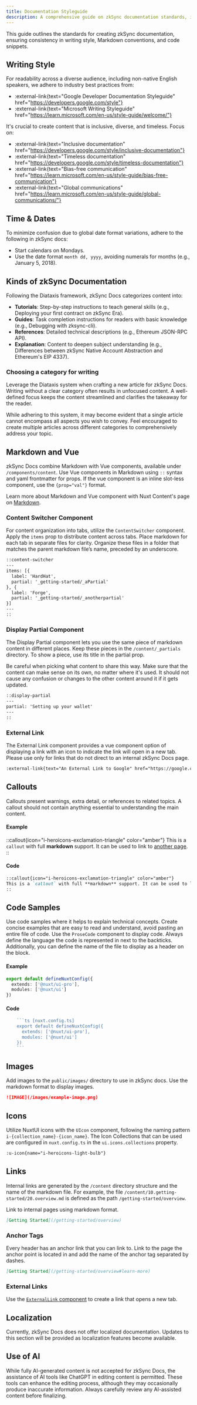 ```yaml
---
title: Documentation Styleguide
description: A comprehensive guide on zkSync documentation standards, including writing style, Markdown conventions, code snippets, and documentation categorization.
---
```


This guide outlines the standards for creating zkSync documentation,
ensuring consistency in writing style, Markdown conventions, and code snippets.

## Writing Style

For readability across a diverse audience, including non-native English speakers, we adhere to industry best practices from:

- :external-link{text="Google Developer Documentation Styleguide" href="https://developers.google.com/style"}
- :external-link{text="Microsoft Writing Styleguide" href="https://learn.microsoft.com/en-us/style-guide/welcome/"}

It's crucial to create content that is inclusive, diverse, and timeless. Focus on:

- :external-link{text="Inclusive documentation" href="https://developers.google.com/style/inclusive-documentation"}
- :external-link{text="Timeless documentation" href="https://developers.google.com/style/timeless-documentation"}
- :external-link{text="Bias-free communication" href="https://learn.microsoft.com/en-us/style-guide/bias-free-communication"}
- :external-link{text="Global communications" href="https://learn.microsoft.com/en-us/style-guide/global-communications/"}

## Time & Dates

To minimize confusion due to global date format variations, adhere to the following in zkSync docs:

- Start calendars on Mondays.
- Use the date format `month dd, yyyy`, avoiding numerals for months (e.g., January 5, 2018).

## Kinds of zkSync Documentation

Following the Diataxis framework, zkSync Docs categorizes content into:

- **Tutorials**: Step-by-step instructions to teach general skills (e.g., Deploying your first contract on zkSync Era).
- **Guides**: Task completion instructions for readers with basic knowledge (e.g., Debugging with zksync-cli).
- **References**: Detailed technical descriptions (e.g., Ethereum JSON-RPC API).
- **Explanation**: Content to deepen subject understanding
(e.g., Differences between zkSync Native Account Abstraction and Ethereum's EIP 4337).

### Choosing a category for writing

Leverage the Diataxis system when crafting a new article for zkSync Docs.
Writing without a clear category often results in unfocused content.
A well-defined focus keeps the content streamlined and clarifies the takeaway for the reader.

While adhering to this system, it may become evident that a single article
cannot encompass all aspects you wish to convey.
Feel encouraged to create multiple articles across different categories to comprehensively address your topic.

## Markdown and Vue

zkSync Docs combine Markdown with Vue components, available under `/components/content`.
Use Vue components in Markdown using `::` syntax and yaml frontmatter for props.
If the vue component is an inline slot-less component, use the `{prop="val"}` format.

Learn more about Markdown and Vue component with Nuxt Content's page on [Markdown](https://content.nuxt.com/usage/markdown).

### Content Switcher Component

For content organization into tabs, utilize the `ContentSwitcher` component.
Apply the `items` prop to distribute content across tabs.
Place markdown for each tab in separate files for clarity.
Organize these files in a folder that matches the parent markdown file’s name,
preceded by an underscore.

```md
::content-switcher
---
items: [{
  label: 'HardHat',
  partial: '_getting-started/_aPartial'
}, {
  label: 'Forge',
  partial: '_getting-started/_anotherpartial'
}]
---
::
```

### Display Partial Component

The Display Partial component lets you use the same piece of markdown content in different places.
Keep these pieces in the `/content/_partials` directory.
To show a piece, use its title in the partial prop.

Be careful when picking what content to share this way.
Make sure that the content can make sense on its own, no matter where it's used.
It should not cause any confusion or changes to the other content around it if it gets updated.

```md
::display-partial
---
partial: 'Setting up your wallet'
---
::
```

### External Link

The External Link component provides a vue component option of displaying a link
with an icon to indicate the link will open in a new tab.
Please use only for links that do not direct to an internal zkSync Docs page.

```md
:external-link{text="An External Link to Google" href="https://google.com"}
```

## Callouts

Callouts present warnings, extra detail, or references to related topics.
A callout should not contain anything essential to understanding the main content.

#### Example
::callout{icon="i-heroicons-exclamation-triangle" color="amber"}
This is a `callout` with full **markdown** support. It can be used to link to [another page](/getting-started/installation).
::

#### Code

```md
::callout{icon="i-heroicons-exclamation-triangle" color="amber"}
This is a `callout` with full **markdown** support. It can be used to link to [another page](/getting-started/installation).
::
```

## Code Samples

Use code samples where it helps to explain technical concepts. Create concise examples that are easy to read and understand,
avoid pasting an entire file of code.
Use the `ProseCode` component to display code.
Always define the language the code is represented in next to the backticks.
Additionally, you can define the name of the file to display as a header on the block.

#### Example

```ts [nuxt.config.ts]
export default defineNuxtConfig({
  extends: ['@nuxt/ui-pro'],
  modules: ['@nuxt/ui']
})
```

#### Code

```ts
    ```ts [nuxt.config.ts]
    export default defineNuxtConfig({
      extends: ['@nuxt/ui-pro'],
      modules: ['@nuxt/ui']
    })
    ```
```

## Images

Add images to the `public/images/` directory to use in zkSync docs.
Use the markdown format to display images.

```md
![IMAGE](/images/example-image.png)
```

## Icons

Utilize NuxtUI icons with the `UIcon` component, following the naming pattern `i-{collection_name}-{icon_name}`.
The Icon Collections that can be used are configured in `nuxt.config.ts`
in the `ui.icons.collections` property.

```md
:u-icon{name="i-heroicons-light-bulb"}
```

## Links

Internal links are generated by the `/content` directory structure and the name of the markdown file.
For example, the file `/content/10.getting-started/20.overview.md` is defined as the path `/getting-started/overview`.

Link to internal pages using markdown format.
```md
[Getting Started](/getting-started/overview)
```

### Anchor Tags

Every header has an anchor link that you can link to.
Link to the page the anchor point is located in and add
the name of the anchor tag separated by dashes.

```md
[Getting Started](/getting-started/overview#learn-more)
```

### External Links

Use the [`ExternalLink` component](/contributing-to-documentation/documentation-styleguide#external-link)
to create a link that opens a new tab.

## Localization

Currently, zkSync Docs does not offer localized documentation.
Updates to this section will be provided as localization features become available.

## Use of AI

While fully AI-generated content is not accepted for zkSync Docs,
the assistance of AI tools like ChatGPT in editing content is permitted.
These tools can enhance the editing process,
although they may occasionally produce inaccurate information.
Always carefully review any AI-assisted content before finalizing.
